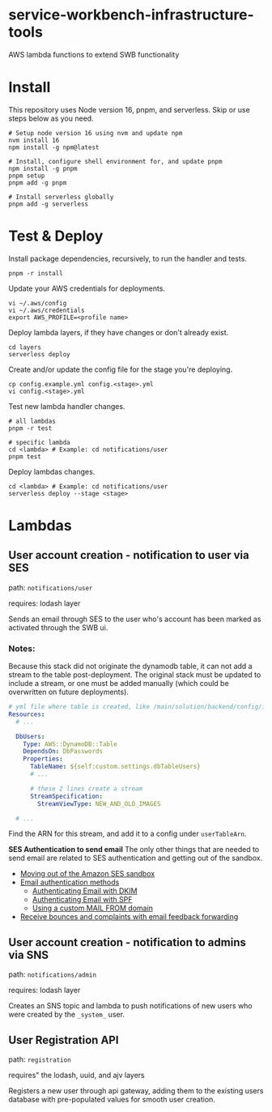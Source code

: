 # service-workbench-infrastructure-tools
AWS lambda functions to extend SWB functionality


# Install
This repository uses Node version 16, pnpm, and serverless. Skip or use steps below as you need.
```shell
# Setup node version 16 using nvm and update npm
nvm install 16
npm install -g npm@latest
```

```shell
# Install, configure shell environment for, and update pnpm
npm install -g pnpm
pnpm setup
pnpm add -g pnpm
```

```shell
# Install serverless globally
pnpm add -g serverless
```

# Test & Deploy
Install package dependencies, recursively, to run the handler and tests.
```shell
pnpm -r install
```

Update your AWS credentials for deployments.
```shell
vi ~/.aws/config
vi ~/.aws/credentials
export AWS_PROFILE=<profile name>
```

Deploy lambda layers, if they have changes or don't already exist.
```shell
cd layers
serverless deploy
```

Create and/or update the config file for the stage you're deploying.
```shell
cp config.example.yml config.<stage>.yml
vi config.<stage>.yml
```

Test new lambda handler changes.
```shell
# all lambdas
pnpm -r test

# specific lambda
cd <lambda> # Example: cd notifications/user
pnpm test
```

Deploy lambdas changes.
```shell
cd <lambda> # Example: cd notifications/user
serverless deploy --stage <stage>
```

# Lambdas
## User account creation - notification to user via SES
path: `notifications/user`

requires: lodash layer

Sends an email through SES to the user who's account has been marked as activated through the SWB ui.

### Notes: 
Because this stack did not originate the dynamodb table, it can not add a stream to the table post-deployment. The original stack must be updated to include a stream, or one must be added manually (which could be overwritten on future deployments).
```yaml
# yml file where table is created, like /main/solution/backend/config/infra/cloudformation.yml
Resources:
  # ...

  DbUsers:
    Type: AWS::DynamoDB::Table
    DependsOn: DbPasswords
    Properties:
      TableName: ${self:custom.settings.dbTableUsers}
      # ...

      # these 2 lines create a stream
      StreamSpecification:
        StreamViewType: NEW_AND_OLD_IMAGES

  # ...
```
Find the ARN for this stream, and add it to a config under `userTableArn`.

**SES Authentication to send email**
The only other things that are needed to send email are related to SES authentication and getting out of the sandbox.
- [Moving out of the Amazon SES sandbox](https://docs.aws.amazon.com/ses/latest/dg/request-production-access.html)
- [Email authentication methods](https://docs.aws.amazon.com/ses/latest/dg/email-authentication-methods.html)
  - [Authenticating Email with DKIM](https://docs.aws.amazon.com/ses/latest/dg/send-email-authentication-dkim.html)
  - [Authenticating Email with SPF](https://docs.aws.amazon.com/ses/latest/dg/send-email-authentication-spf.html)
  - [Using a custom MAIL FROM domain](https://docs.aws.amazon.com/ses/latest/dg/mail-from.html)
- [Receive bounces and complaints with email feedback forwarding](https://docs.aws.amazon.com/ses/latest/dg/monitor-sending-activity-using-notifications-email.html)


## User account creation - notification to admins via SNS
path: `notifications/admin`

requires: lodash layer

Creates an SNS topic and lambda to push notifications of new users who were created by the `_system_` user.


## User Registration API
path: `registration`

requires" the lodash, uuid, and ajv layers

Registers a new user through api gateway, adding them to the existing users database with pre-populated values for smooth user creation.
